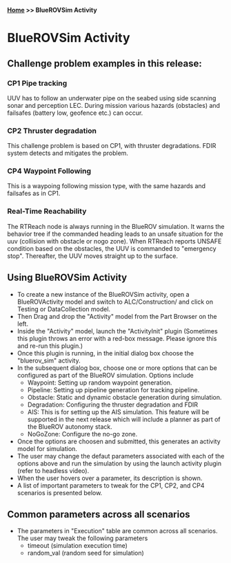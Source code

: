 
**[Home](https://AbLECPS.github.io) >> BlueROVSim Activity**

# BlueROVSim Activity

## Challenge problem examples in this release:
### CP1 Pipe tracking
UUV has to follow an underwater pipe on the seabed using side scanning sonar and perception LEC. During mission various hazards (obstacles) and failsafes (battery low, geofence etc.) can occur.
### CP2 Thruster degradation
This challenge problem is based on CP1, with thruster degradations. FDIR system detects and mitigates the problem.
### CP4 Waypoint Following
This is a waypoing following mission type, with the same hazards and failsafes as in CP1.
### Real-Time Reachability
The RTReach node is always running in the BlueROV simulation. It warns the behavior tree if the commanded heading leads to an unsafe situation for the uuv (collision with obstacle or nogo zone).  When RTReach reports UNSAFE condition based on the obstacles,  the UUV is commanded to  "emergency stop". Thereafter, the UUV moves straight up to the surface.



## Using BlueROVSim Activity

- To create  a new instance of the BlueROVSim activity, open a BlueROVActivity  model and switch to ALC/Construction/ and click on Testing or DataCollection model.
- Then Drag and drop the "Activity" model from the Part Browser on the left.
- Inside the "Activity" model, launch the "ActivityInit" plugin  (Sometimes this plugin throws an error with a red-box message. Please ignore this and re-run this plugin.)
- Once this plugin is running, in the initial dialog box choose the "bluerov_sim" activity.
- In the subsequent dialog box, choose one or more options that can be configured as part of the BlueROV simulation. Options include 
   - Waypoint: Setting up random waypoint generation.
   - Pipeline: Setting up pipeline generation for tracking pipeline.
   - Obstacle:  Static and dynamic obstacle generation during simulation.
   - Degradation: Configuring the thruster degradation and FDIR
   - AIS: This is for setting up the AIS simulation. This feature will be supported in the next release which will include a planner as part of the BlueROV autonomy stack.
   - NoGoZone: Configure the no-go zone.
- Once the options are choosen and submitted, this generates an activity model for simulation.
- The user may change the defaut parameters associated with each of the options above and run the simulation by using the launch activity plugin (refer to headless video).
- When the user hovers over a parameter, its description is shown.
- A list of important parameters to tweak for the CP1, CP2, and CP4 scenarios is presented below.

## Common parameters across all scenarios

- The parameters in "Execution" table are common across all scenarios. The user may 
   tweak the following parameters
    - timeout (simulation execution time)
    - random_val (random seed for simulation)
